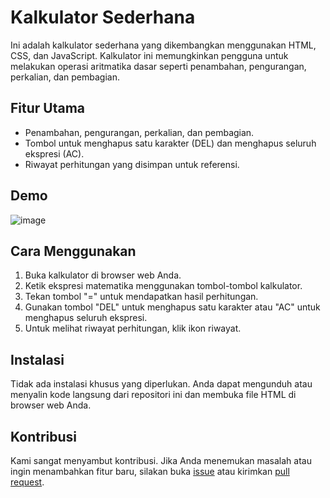 # Kalkulator Sederhana

Ini adalah kalkulator sederhana yang dikembangkan menggunakan HTML, CSS, dan JavaScript. Kalkulator ini memungkinkan pengguna untuk melakukan operasi aritmatika dasar seperti penambahan, pengurangan, perkalian, dan pembagian.

## Fitur Utama

- Penambahan, pengurangan, perkalian, dan pembagian.
- Tombol untuk menghapus satu karakter (DEL) dan menghapus seluruh ekspresi (AC).
- Riwayat perhitungan yang disimpan untuk referensi.

## Demo

![image](https://github.com/iky2005/kalkulator-sederhana/assets/93457295/33d67ce3-3d60-4574-b669-c21e0a2a2a42)


## Cara Menggunakan

1. Buka kalkulator di browser web Anda.
2. Ketik ekspresi matematika menggunakan tombol-tombol kalkulator.
3. Tekan tombol "=" untuk mendapatkan hasil perhitungan.
4. Gunakan tombol "DEL" untuk menghapus satu karakter atau "AC" untuk menghapus seluruh ekspresi.
5. Untuk melihat riwayat perhitungan, klik ikon riwayat.

## Instalasi

Tidak ada instalasi khusus yang diperlukan. Anda dapat mengunduh atau menyalin kode langsung dari repositori ini dan membuka file HTML di browser web Anda.

## Kontribusi

Kami sangat menyambut kontribusi. Jika Anda menemukan masalah atau ingin menambahkan fitur baru, silakan buka [issue](link-ke-issue) atau kirimkan [pull request](link-ke-pull-request).


